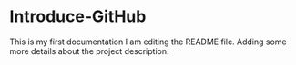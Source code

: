 # Introduce-GitHub
This is my first documentation
I am editing the README file. Adding some more details about the project description.
